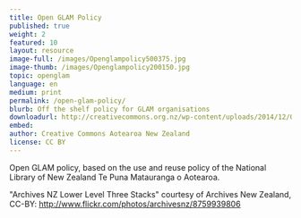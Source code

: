 ```yaml
---
title: Open GLAM Policy
published: true
weight: 2
featured: 10 
layout: resource
image-full: /images/Openglampolicy500375.jpg
image-thumb: /images/Openglampolicy200150.jpg
topic: openglam
language: en
medium: print
permalink: /open-glam-policy/
blurb: Off the shelf policy for GLAM organisations
downloadurl: http://creativecommons.org.nz/wp-content/uploads/2014/12/OpenGLAMPolicyTemplate1.odt
embed:
author: Creative Commons Aotearoa New Zealand
license: CC BY 
---
```


Open GLAM policy, based on the use and reuse policy of the National Library of New Zealand Te Puna Matauranga o Aotearoa. 

"Archives NZ Lower Level Three Stacks" courtesy of Archives New Zealand, CC-BY: http://www.flickr.com/photos/archivesnz/8759939806
